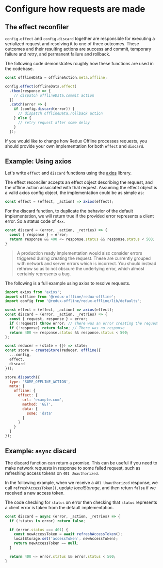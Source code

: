 # Configure how requests are made

## The effect reconfiler

`config.effect` and `config.discard` together are responsible for executing a serialized request and resolving it to one of three outcomes. These outcomes and their resulting actions are success and commit, temporary failure and retry, and permanent failure and rollback.

The following code demonstrates roughly how these functions are used in the codebase.

```js
const offlineData = offlineAction.meta.offline;

config.effect(offlineData.effect)
  .then(response => {
    // dispatch offlineData.commit action
  })
  .catch(error => {
    if (config.discard(error)) {
      // dispatch offlineData.rollback action
    } else {
      // retry request after some delay
    }
  });
```

If you would like to change how Redux Offline processes requests, you should provide your own implementation for both `effect` and `discard`.

## Example: Using axios

Let's write `effect` and `discard` functions using the [axios](https://github.com/axios/axios) library.

The effect reconciler accepts an effect object describing the request, and the offline action associated with that request. Assuming the effect object is a valid axios config object, the implementation could be as simple as:

```js
const effect = (effect, _action) => axios(effect);
```

For the discard function, to duplicate the behavior of the default implementation, we will return true if the provided error represents a client error. So a status code of `4xx`.

```js
const discard = (error, _action, _retries) => {
  const { response } = error;
  return response && 400 <= response.status && response.status < 500;
}
```

> A production ready implementation would also consider errors triggered during creating the request. These are currently grouped with network and server errors which is incorrect. You should instead rethrow so as to not obscure the underlying error, which almost certainly represents a bug.

The following is a full example using axios to resolve requests.

```js
import axios from 'axios';
import offline from '@redux-offline/redux-offline';
import config from '@redux-offline/redux-offline/lib/defaults';

const effect = (effect, _action) => axios(effect);
const discard = (error, _action, _retries) => {
  const { request, response } = error;
  if (!request) throw error; // There was an error creating the request
  if (!response) return false; // There was no response
  return 400 <= response.status && response.status < 500;
};

const reducer = (state = {}) => state;
const store = createStore(reducer, offline({
  ...config,
  effect,
  discard
}));

store.dispatch({
  type: 'SOME_OFFLINE_ACTION',
  meta: {
    offline: {
      effect: {
        url: 'example.com',
        method: 'GET',
        data: {
          some: 'data'
        }
      }
    }
  }
});
```

## Example: `async` discard

The discard function can return a promise. This can be useful if you need to make network requests in response to some failed request, such as refreshing access tokens on `401 Unauthorized`.

In the following example, when we receive a `401 Unauthorized` response, we call `refreshAccessToken()`, update _localStorage_, and then return `false` if we received a new access token.

The code checking for `status` on error then checking that `status` represents a client error is taken from the default implementation.

```js
const discard = async (error, _action, _retries) => {
  if (!status in error) return false;

  if (error.status === 401) {
    const newAccessToken = await refreshAccessToken();
    localStorage.set('accessToken', newAccessToken);
    return newAccessToken == null;
  }

  return 400 <= error.status && error.status < 500;
}
```
